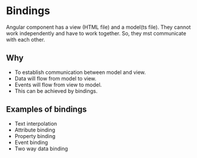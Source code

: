 # Bindings

Angular component has a view (HTML file) and a model(ts file). They cannot work independently and have to work together. So, they mst communicate with each other.

## Why

- To establish communication between model and view.
- Data will flow from model to view.
- Events will flow from view to model.
- This can be achieved by bindings.


## Examples of bindings

- Text interpolation
- Attribute binding
- Property binding
- Event binding
- Two way data binding
